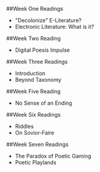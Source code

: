 ##Week One Readings
- "Decolonize" E-Literature?
- Electronic Literature: What is it?

##Week Two Reading
- Digital Poesis Impulse

##Week Three Readings
- Introduction
- Beyond Taxonomy

##Week Five Reading
- No Sense of an Ending

##Week Six Readings
- Riddles
- On Sovior-Faire

##Week Seven Readings
- The Paradox of Poetic Gaming
- Poetic Playlands
